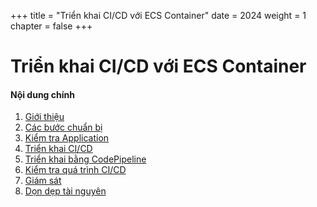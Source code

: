 +++
title = "Triển khai CI/CD với ECS Container"
date = 2024
weight = 1
chapter = false
+++

# Triển khai CI/CD với ECS Container


#### Nội dung chính

1. [Giới thiệu](1-introduction/)
2. [Các bước chuẩn bị](2-preparation/)
3. [Kiểm tra Application](3-test-app/)
4. [Triển khai CI/CD](4-cicd/)
5. [Triển khai bằng CodePipeline](5-codepipeline/)
6. [Kiểm tra quá trình CI/CD](6-cicd-test/)
7. [Giám sát](7-monitoring/)
8. [Dọn dẹp tài nguyên](8-clean-up/)